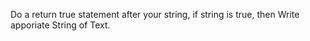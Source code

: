 Do a return true statement after your string, if string is true, then Write apporiate String of Text.
